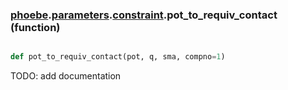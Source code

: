 ### [phoebe](phoebe.md).[parameters](phoebe.parameters.md).[constraint](phoebe.parameters.constraint.md).pot_to_requiv_contact (function)


```py

def pot_to_requiv_contact(pot, q, sma, compno=1)

```



TODO: add documentation

